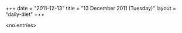 +++
date = "2011-12-13"
title = "13 December 2011 (Tuesday)"
layout = "daily-diet"
+++

\<no entries\>